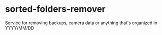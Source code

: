 # sorted-folders-remover
Service for removing backups, camera data or anything that's organized in YYYY/MM/DD
